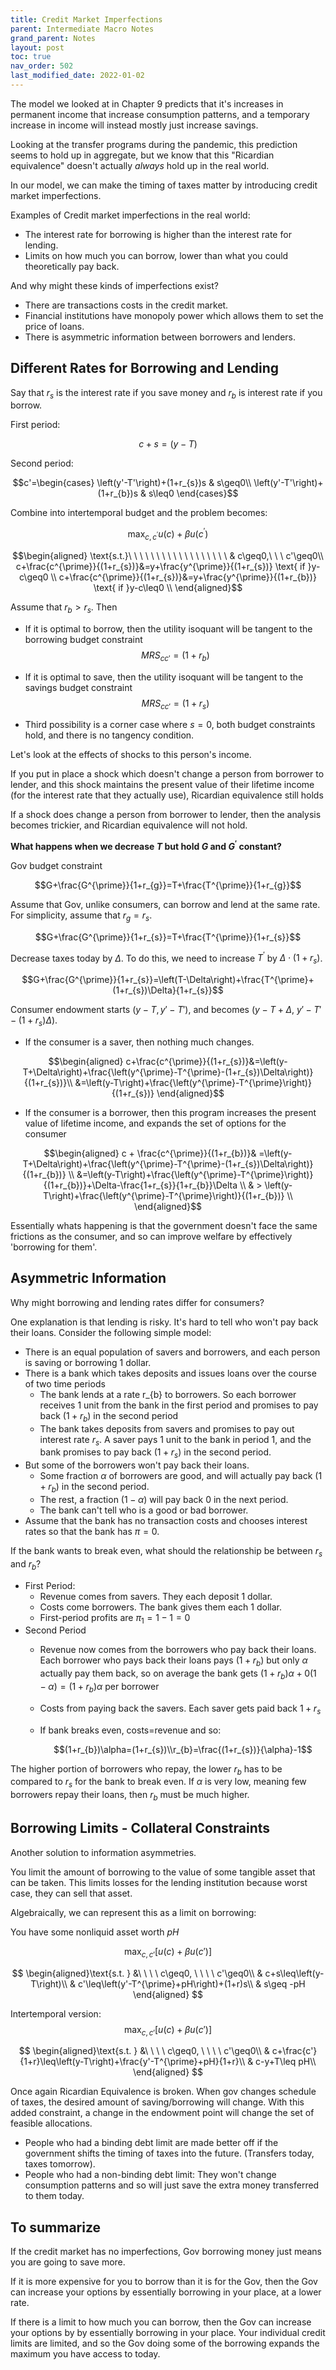 ```yaml
---
title: Credit Market Imperfections
parent: Intermediate Macro Notes
grand_parent: Notes
layout: post
toc: true
nav_order: 502
last_modified_date: 2022-01-02
---
```


The model we looked at in Chapter 9 predicts that it's increases in permanent income that increase consumption patterns, and a temporary increase in income will instead mostly just increase savings.

Looking at the transfer programs during the pandemic, this prediction seems to hold up in aggregate, but we know that this "Ricardian equivalence" doesn't actually *always* hold up in the real world.

In our model, we can make the timing of taxes matter by introducing credit market imperfections.


Examples of Credit market imperfections in the real world:

- The interest rate for borrowing is higher than the interest rate for lending.
- Limits on how much you can borrow, lower than what you could theoretically pay back.

And why might these kinds of imperfections exist?

- There are transactions costs in the credit market.
- Financial institutions have monopoly power which allows them to set the price of loans.
- There is asymmetric information between borrowers and lenders.




<div class="pagebreak"></div>


## Different Rates for Borrowing and Lending


<link href="https://kineticgraphs.org/css/kg.0.2.6.css" rel="stylesheet" type="text/css" />
<script src="https://kineticgraphs.org/js/kg3d.0.2.6.js"></script>
<div class="kg-container" src="./graphs/twoPeriodInterestRateSpread.yml" clearcolor="#fff0"></div>



Say that $r_{s}$ is the interest rate if you save money and $r_{b}$ is interest rate if you borrow. 

First period:

$$c+s=\left(y-T\right)$$

Second period:

$$c'=\begin{cases}
\left(y'-T'\right)+(1+r_{s})s & s\geq0\\
\left(y'-T'\right)+(1+r_{b})s & s\leq0
\end{cases}$$

Combine into intertemporal budget and the problem becomes:

$$\max_{c,c^{\prime}}u(c)+\beta u(c^{\prime})$$



$$\begin{aligned}
\text{s.t.}\ \ \ \ \ \ \ \ \ \ \ \ \ \ \ \ \ \  & c\geq0,\ \ \ c'\geq0\\
c+\frac{c^{\prime}}{(1+r_{s})}&=y+\frac{y^{\prime}}{(1+r_{s})} \text{ if }y-c\geq0 \\
c+\frac{c^{\prime}}{(1+r_{s})}&=y+\frac{y^{\prime}}{(1+r_{b})} \text{ if }y-c\leq0 \\
\end{aligned}$$

Assume that $r_{b}>r_{s}$. Then 

- If it is optimal to borrow, then the utility isoquant will be tangent to the borrowing budget constraint 
    $$MRS_{cc'}=(1+r_{b})$$

- If it is optimal to save, then the utility isoquant will be tangent to the savings budget constraint
    $$MRS_{cc'}=(1+r_{s})$$

- Third possibility is a corner case where $s=0$, both budget constraints hold, and there is no tangency condition.

Let's look at the effects of shocks to this person's income.

If you put in place a shock which doesn't change a person from borrower to lender, and this shock maintains the present value of their lifetime income (for the interest rate that they actually use), Ricardian equivalence still holds

If a shock does change a person from borrower to lender, then the analysis becomes trickier, and Ricardian equivalence will not hold.


**What happens when we decrease $T$ but hold $G$ and $G^{\prime}$ constant?**

Gov budget constraint

$$G+\frac{G^{\prime}}{1+r_{g}}=T+\frac{T^{\prime}}{1+r_{g}}$$

Assume that Gov, unlike consumers, can borrow and lend at the same rate.
For simplicity, assume that $r_{g}=r_{s}$.

$$G+\frac{G^{\prime}}{1+r_{s}}=T+\frac{T^{\prime}}{1+r_{s}}$$

Decrease taxes today by $\Delta$. To do this, we need to increase $T^{\prime}$ by $\Delta\cdot(1+r_s)$.

$$G+\frac{G^{\prime}}{1+r_{s}}=\left(T-\Delta\right)+\frac{T^{\prime}+(1+r_{s})\Delta}{1+r_{s}}$$

Consumer endowment starts $\left(y-T,y'-T'\right)$, and becomes $\left(y-T+\Delta,\ y'-T'-(1+r_{s})\Delta\right).$

- If the consumer is a saver, then nothing much changes.


$$\begin{aligned}
c+\frac{c^{\prime}}{(1+r_{s})}&=\left(y-T+\Delta\right)+\frac{\left(y^{\prime}-T^{\prime}-(1+r_{s})\Delta\right)}{(1+r_{s})}\\
&=\left(y-T\right)+\frac{\left(y^{\prime}-T^{\prime}\right)}{(1+r_{s})}
\end{aligned}$$
    

- If the consumer is a borrower, then this program increases the present value of lifetime income, and expands the set of options for the consumer
  
$$\begin{aligned}
c + \frac{c^{\prime}}{(1+r_{b})}& =\left(y-T+\Delta\right)+\frac{\left(y^{\prime}-T^{\prime}-(1+r_{s})\Delta\right)}{(1+r_{b})} \\
&=\left(y-T\right)+\frac{\left(y^{\prime}-T^{\prime}\right)}{(1+r_{b})}+\Delta-\frac{1+r_{s}}{1+r_{b}}\Delta \\
& > \left(y-T\right)+\frac{\left(y^{\prime}-T^{\prime}\right)}{(1+r_{b})} \\
\end{aligned}$$


Essentially whats happening is that the government doesn't face the same frictions as the consumer, and so can improve welfare by effectively 'borrowing for them'.





<div class="pagebreak"></div>

## Asymmetric Information

Why might borrowing and lending rates differ for consumers?

One explanation is that lending is risky. It's hard to tell who won't pay back their loans. Consider the following simple model:

- There is an equal population of savers and borrowers, and each person is saving or borrowing 1 dollar.
- There is a bank which takes deposits and issues loans over the course of two time periods
    - The bank lends at a rate r_{b} to borrowers. So each borrower receives 1 unit from the bank in the first period and promises to pay back $(1+r_{b})$ in the second period
    - The bank takes deposits from savers and promises to pay out interest rate $r_{s}$. A saver pays 1 unit to the bank in period 1, and the bank promises to pay back $(1+r_{s})$ in the second period.
- But some of the borrowers won't pay back their loans.
    - Some fraction $\alpha$ of borrowers are good, and will actually pay back $(1+r_{b})$ in the second period.
    - The rest, a fraction $\left(1-\alpha\right)$ will pay back 0 in the next period.
    - The bank can't tell who is a good or bad borrower.
- Assume that the bank has no transaction costs and chooses interest rates so that the bank has $\pi=0$.

If the bank wants to break even, what should the relationship be between $r_{s}$ and $r_{b}$?

- First Period:
    - Revenue comes from savers. They each deposit 1 dollar.
    - Costs come borrowers. The bank gives them each 1 dollar.
    - First-period profits are $\pi_{1}=1-1=0$
- Second Period
    - Revenue now comes from the borrowers who pay back their loans. Each borrower who pays back their loans pays $(1+r_{b})$ but only $\alpha$ actually pay them back, so on average the bank gets $(1+r_{b})\alpha+0(1-\alpha)=(1+r_{b})\alpha$ per borrower
    - Costs from paying back the savers. Each saver gets paid back $1+r_{s}$
    - If bank breaks even, costs=revenue and so: 
        
        $$(1+r_{b})\alpha=(1+r_{s})\\r_{b}=\frac{(1+r_{s})}{\alpha}-1$$

The higher portion of borrowers who repay, the lower $r_{b}$ has to be compared to $r_{s}$ for the bank to break even.
If $\alpha$ is very low, meaning few borrowers repay their loans, then $r_b$ must be much higher.


<!--
- What happens if we change lenders and borrower population?

- N_{s} savers, and N_{b} borrowers. 

- First period:

- revenue: N_{s}

- costs: N_{b}

- The bank borrows to make up the difference. s_{b}=N_{s}-N_{b}

- Second period:

- Revenue: \alpha(1+r_{b})N_{b}

- Costs: (1+r_{s})\left(N_{s}-s_{b}\right)

- Break even(1+r_{b})=\frac{(1+r_{s})\left(N_{s}-s_{b}\right)}{\alpha N_{b}}

Conceptually similar in some ways to insurance markets. (Read about flood insurance if this interest you)

“Market for Lemons” - Very famous paper about bad cars driving good off the market.
-->



<div class="pagebreak"></div>

## Borrowing Limits - Collateral Constraints


<link href="https://kineticgraphs.org/css/kg.0.2.6.css" rel="stylesheet" type="text/css" />
<script src="https://kineticgraphs.org/js/kg3d.0.2.6.js"></script>
<div class="kg-container" src="./graphs/twoPeriodCollateralConstraint.yml" clearcolor="#fff0"></div>



Another solution to information asymmetries.

You limit the amount of borrowing to the value of some tangible asset that can be taken. This limits losses for the lending institution because worst case, they can sell that asset.

Algebraically, we can represent this as a limit on borrowing:

You have some nonliquid asset worth $pH$

$$\max_{c,c'} \left[u(c)+\beta u(c')\right]$$

$$
\begin{aligned}\text{s.t. }
&\ \ \ \ c\geq0, \ \ \ \ c'\geq0\\
& c+s\leq\left(y-T\right)\\
& c'\leq\left(y'-T^{\prime}+pH\right)+(1+r)s\\
& s\geq -pH
\end{aligned}
$$

Intertemporal version:
$$\max_{c,c'} \left[u(c)+\beta u(c')\right]$$

$$
\begin{aligned}\text{s.t. }
&\ \ \ \ c\geq0, \ \ \ \ c'\geq0\\
& c+\frac{c'}{1+r}\leq\left(y-T\right)+\frac{y'-T^{\prime}+pH}{1+r}\\
& c-y+T\leq pH\\
\end{aligned}
$$

Once again Ricardian Equivalence is broken. When gov changes schedule of taxes, the desired amount of saving/borrowing will change. With this added constraint, a change in the endowment point will change the set of feasible allocations.

- People who had a binding debt limit are made better off if the government shifts the timing of taxes into the future. (Transfers today, taxes tomorrow).
- People who had a non-binding debt limit: They won't change consumption patterns and so will just save the extra money transferred to them today.


## To summarize

If the credit market has no imperfections, Gov borrowing money just means you are going to save more.

If it is more expensive for you to borrow than it is for the Gov, then the Gov can increase your options by essentially borrowing in your place, at a lower rate.

If there is a limit to how much you can borrow, then the Gov can increase your options by by essentially borrowing in your place. Your individual credit limits are limited, and so the Gov doing some of the borrowing expands the maximum you have access to today.